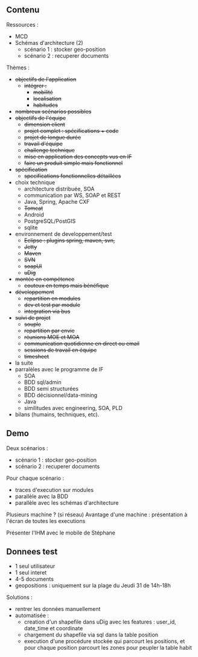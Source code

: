 ## Contenu ##

Ressources :

  * MCD
  * Schémas d'architecture (2)
    * scénario 1 : stocker geo-position
    * scénario 2 : recuperer documents

Thèmes :

  * ~~objectifs de l'application~~
    * ~~intégrer :~~
      * ~~mobilité~~
      * ~~localisation~~
      * ~~habitudes~~
  * ~~nombreux scénarios possibles~~
  * ~~objectifs de l'équipe~~
    * ~~dimension client~~
    * ~~projet complet : spécifications + code~~
    * ~~projet de longue durée~~
    * ~~travail d'équipe~~
    * ~~challenge technique~~
    * ~~mise en application des concepts vus en IF~~
    * ~~faire un produit simple mais fonctionnel~~
  * ~~spécification~~
    * ~~specifications fonctionnelles détaillées~~
  * choix technique
    * architecture distribuée, SOA
    * communication par WS, SOAP et REST
    * Java, Spring, Apache CXF
    * ~~Tomcat~~
    * Android
    * PostgreSQL/PostGIS
    * sqlite
  * environnement de developpement/test
    * ~~Eclipse : plugins spring, maven, svn,~~
    * ~~Jetty~~
    * ~~Maven~~
    * ~~SVN~~
    * ~~soapUI~~
    * ~~uDig~~
  * ~~montée en compétence~~
    * ~~couteux en temps mais bénéfique~~
  * ~~développement~~
    * ~~repartition en modules~~
    * ~~dev et test par module~~
    * ~~integration via bus~~
  * ~~suivi de projet~~
    * ~~souple~~
    * ~~repartition par envie~~
    * ~~réunions MOE et MOA~~
    * ~~communication quotidienne en direct ou email~~
    * ~~sessions de travail en équipe~~
    * ~~timesheet~~
  * la suite
  * parralèles avec le programme de IF
    * SOA
    * BDD sql/admin
    * BDD semi structurées
    * BDD décisionnel/data-mining
    * Java
    * similitudes avec engineering, SOA, PLD
  * bilans (humains, techniques, etc).

## Demo ##

Deux scénarios :

  * scénario 1 : stocker geo-position
  * scénario 2 : recuperer documents

Pour chaque scénario :
  * traces d'execution sur modules
  * parallèle avec la BDD
  * parallèle avec les schémas d'architecture

Plusieurs machine ? (si réseau)
Avantage d'une machine : présentation à l'écran de toutes les executions

Présenter l'IHM avec le mobile de Stéphane


## Donnees test ##

  * 1 seul utilisateur
  * 1 seul interet
  * 4-5 documents
  * geopositions : uniquement sur la plage du Jeudi 31 de 14h-18h

Solutions :
  * rentrer les données manuellement
  * automatisée :
    * creation d'un shapefile dans uDig avec les features : user\_id, date\_time et coordinate
    * chargement du shapefile via sql dans la table position
    * execution d'une procédure stockée qui parcourt les positions, et pour chaque position parcourt les zones pour peupler la table habit